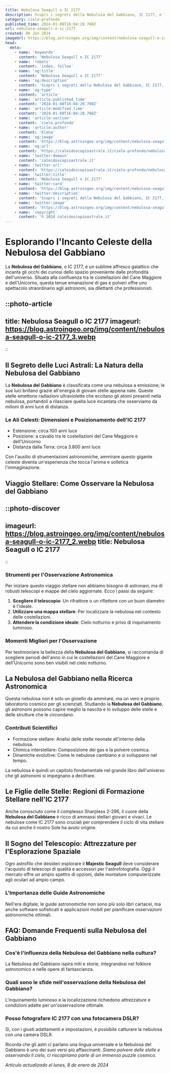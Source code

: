 ```yaml
---
title: Nebulosa Seagull o IC 2177
description: Scopri i segreti della Nebulosa del Gabbiano, IC 2177, e le meraviglie celesti in una guida completa. Esplora lastrofotografia e le stelle nascoste.
category: cielo-profondo
published_time: 2024-01-08T16:04:20.760Z
url: nebulosa-seagull-o-ic-2177
created: 08 Jan 2024
imageUrl: https://blog.astroingeo.org/img/content/nebulosa-seagull-o-ic-2177_3.webp
head:
  meta:
    - name: 'keywords'
      content: 'Nebulosa Seagull o IC 2177'
    - name: 'robots'
      content: 'index, follow'
    - name: 'og:title'
      content: 'Nebulosa Seagull o IC 2177'
    - name: 'og:description'
      content: 'Scopri i segreti della Nebulosa del Gabbiano, IC 2177, e le meraviglie celesti in una guida completa. Esplora lastrofotografia e le stelle nascoste.'
    - name: 'og:type'
      content: 'article'
    - name: 'article:published_time'
      content: '2024-01-08T16:04:20.760Z'
    - name: 'article:modified_time'
      content: '2024-01-08T16:04:20.760Z'
    - name: 'article:section'
      content: 'cielo-profondo'
    - name: 'article:author'
      content: 'Elena'
    - name: 'og:image'
      content: 'https://blog.astroingeo.org/img/content/nebulosa-seagull-o-ic-2177_3.webp'
    - name: 'og:url'
      content: 'https://caleidoscopioastrale.it/cielo-profondo/nebulosa-seagull-o-ic-2177'
    - name: 'twitter:domain'
      content: 'caleidoscopioastrale.it'
    - name: 'twitter:url'
      content: 'https://caleidoscopioastrale.it/cielo-profondo/nebulosa-seagull-o-ic-2177'
    - name: 'twitter:title'
      content: 'Nebulosa Seagull o IC 2177'
    - name: 'twitter:card'
      content: 'https://blog.astroingeo.org/img/content/nebulosa-seagull-o-ic-2177_3.webp'
    - name: 'twitter:description'
      content: 'Scopri i segreti della Nebulosa del Gabbiano, IC 2177, e le meraviglie celesti in una guida completa. Esplora lastrofotografia e le stelle nascoste.'
    - name: 'twitter:image'
      content: 'https://blog.astroingeo.org/img/content/nebulosa-seagull-o-ic-2177_3.webp'
    - name: 'copyright'
      content: '© 2024 caleidoscopioastrale.it'
---
```

# Esplorando l'Incanto Celeste della Nebulosa del Gabbiano

La **Nebulosa del Gabbiano**, o IC 2177, è un sublime affresco galattico che incanta gli occhi dei curiosi dello spazio proveniente dalle profondità dell'universo. Situata alla confluenza tra le costellazioni del Cane Maggiore e dell'Unicorno, questa tenue emanazione di gas e polveri offre uno spettacolo straordinario agli astronomi, sia dilettanti che professionisti.

::photo-article
---
title: Nebulosa Seagull o IC 2177
imageurl: https://blog.astroingeo.org/img/content/nebulosa-seagull-o-ic-2177_3.webp
---
::

## Il Segreto delle Luci Astrali: La Natura della Nebulosa del Gabbiano

La **Nebulosa del Gabbiano** è classificata come una nebulosa a emissione; le sue luci brillano grazie all'energia di giovani stelle appena nate. Queste stelle emettono radiazioni ultraviolette che eccitano gli atomi presenti nella nebulosa, portandoli a rilasciare quella luce incantata che osserviamo da milioni di anni luce di distanza.

### Le Ali Celesti: Dimensioni e Posizionamento dell'IC 2177

- Estensione: circa 100 anni luce
- Posizione: a cavallo tra le costellazioni del Cane Maggiore e dell'Unicorno
- Distanza dalla Terra: circa 3.800 anni luce

Con l'ausilio di strumentazioni astronomiche, ammirare questo gigante celeste diventa un'esperienza che tocca l'anima e solletica l'immaginazione.

## Viaggio Stellare: Come Osservare la Nebulosa del Gabbiano

::photo-discover
---
imageurl: https://blog.astroingeo.org/img/content/nebulosa-seagull-o-ic-2177_2.webp
title: Nebulosa Seagull o IC 2177
---
::

### Strumenti per l'Osservazione Astronomica

Per iniziare questo viaggio stellare non abbiamo bisogno di astronavi, ma di robusti telescopi e mappe del cielo aggiornate. Ecco i passi da seguire:

1. **Scegliere il telescopio**: Un rifrattore o un riflettore con un buon diametro è l'ideale.
2. **Utilizzare una mappa stellare**: Per localizzare la nebulosa nel contesto delle costellazioni.
3. **Attendere la condizione ideale**: Cielo notturno e privo di inquinamento luminoso.

### Momenti Migliori per l'Osservazione

Per testimoniare la bellezza della **Nebulosa del Gabbiano**, si raccomanda di scegliere periodi dell'anno in cui le costellazioni del Cane Maggiore e dell'Unicorno sono ben visibili nel cielo notturno.

## La Nebulosa del Gabbiano nella Ricerca Astronomica

Questa nebulosa non è solo un gioiello da ammirare, ma un vero e proprio laboratorio cosmico per gli scienziati. Studiando la **Nebulosa del Gabbiano**, gli astronomi possono capire meglio la nascita e lo sviluppo delle stelle e delle strutture che le circondano. 

### Contributi Scientifici

- Formazione stellare: Analisi delle stelle neonate all'interno della nebulosa.
- Chimica interstellare: Composizione dei gas e la polvere cosmica.
- Dinamiche evolutive: Come le nebulose cambiano e si sviluppano nel tempo.

La nebulosa è quindi un capitolo fondamentale nel grande libro dell'universo che gli astronomi si impegnano a decifrare.

## Le Figlie delle Stelle: Regioni di Formazione Stellare nell'IC 2177

Anche conosciuto come il complesso Sharpless 2-296, il cuore della **Nebulosa del Gabbiano** è ricco di ammassi stellari giovani e vivaci. Le nebulose come IC 2177 sono cruciali per comprendere il ciclo di vita stellare da cui anche il nostro Sole ha avuto origine.

## Il Sogno del Telescopio: Attrezzature per l'Esplorazione Spaziale

Ogni astrofilo che desideri esplorare il **Majestic Seagull** deve considerare l'acquisto di telescopi di qualità e accessori per l'astrofotografia. Oggi il mercato offre un ampio spettro di opzioni, dalle montature computerizzate agli oculari ad ampio campo.

### L'Importanza delle Guide Astronomiche

Nell'era digitale, le guide astronomiche non sono più solo libri cartacei, ma anche software sofisticati e applicazioni mobili per pianificare osservazioni astronomiche ottimali.

## FAQ: Domande Frequenti sulla Nebulosa del Gabbiano

### Cos'è l'influenza della **Nebulosa del Gabbiano** nella cultura?
La Nebulosa del Gabbiano ispira miti e storie, integrandosi nel folklore astronomico e nelle opere di fantascienza.

### Quali sono le sfide nell'osservazione della Nebulosa del Gabbiano?
L'inquinamento luminoso e la localizzazione richiedono attrezzature e condizioni adatte per un'osservazione ottimale.

### Posso fotografare IC 2177 con una fotocamera DSLR?
Sì, con i giusti adattamenti e impostazioni, è possibile catturare la nebulosa con una camera DSLR.

Ricorda che gli astri ci parlano una lingua universale e la Nebulosa del Gabbiano è uno dei suoi versi più affascinanti. *Siamo polvere delle stelle e osservando il cielo, ci riscopriamo parte di un immenso puzzle cosmico.*

_Artículo actualizado el lunes, 8 de enero de 2024_